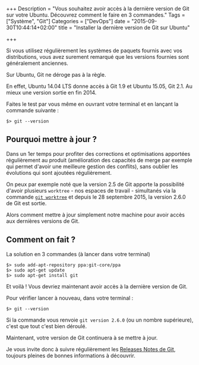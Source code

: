 +++
Description = "Vous souhaitez avoir accès à la dernière version de Git sur votre Ubuntu. Découvrez comment le faire en 3 commandes."
Tags = ["Système", "Git"]
Categories = ["DevOps"]
date = "2015-09-30T10:44:14+02:00"
title = "Installer la dernière version de Git sur Ubuntu"

+++

Si vous utilisez régulièrement les systèmes de paquets fournis avec vos distributions, vous avez surement remarqué que les versions fournies sont généralement anciennes.  

Sur Ubuntu, Git ne déroge pas à la règle.  

En effet, Ubuntu 14.04 LTS donne accès à Git 1.9 et Ubuntu 15.05, Git 2.1. Au mieux une version sortie en fin 2014.

Faites le test par vous même en ouvrant votre terminal et en lançant la commande suivante :

```
$> git --version
```

## Pourquoi mettre à jour ?

Dans un 1er temps pour profiter des corrections et optimisations apportées régulièrement au produit (amélioration des capacités de merge par exemple qui permet d'avoir une meilleure gestion des conflits), sans oublier les évolutions qui sont ajoutées régulièrement.

On peux par exemple noté que la version 2.5 de Git apporte la possibilité d'avoir plusieurs `worktree` - nos espaces de travail - simultanés via la commande [`git worktree`](https://git-scm.com/docs/git-worktree) et depuis le 28 septembre 2015, la version 2.6.0 de Git est sortie.

Alors comment mettre à jour simplement notre machine pour avoir accès aux dernières versions de Git.

## Comment on fait ?

La solution en 3 commandes (à lancer dans votre terminal)

```
$> sudo add-apt-repository ppa:git-core/ppa
$> sudo apt-get update
$> sudo apt-get install git
```

Et voilà ! Vous devriez maintenant avoir accès à la dernière version de Git.

Pour vérifier lancer à nouveau, dans votre terminal :

```
$> git --version
```

Si la commande vous renvoie `git version 2.6.0` (ou un nombre supérieure), c'est que tout c'est bien déroulé.

Maintenant, votre version de Git continuera à se mettre à jour.

Je vous invite donc à suivre régulièrement les [Releases Notes  de Git](https://github.com/git/git/tree/master/Documentation/RelNotes), toujours pleines de bonnes informations à découvrir.
